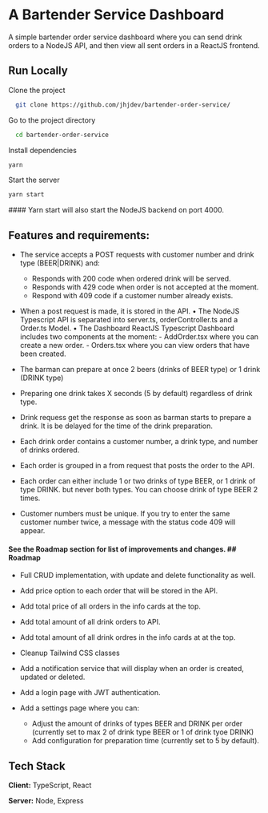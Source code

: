 # A Bartender Service Dashboard

A simple bartender order service dashboard where you can send drink orders to a NodeJS API, and then view all sent orders in a ReactJS frontend.

## Run Locally

Clone the project

```bash
  git clone https://github.com/jhjdev/bartender-order-service/
```

Go to the project directory

```bash
  cd bartender-order-service
```

Install dependencies

```bash
yarn
```

Start the server

```bash
yarn start
```

#### Yarn start will also start the NodeJS backend on port 4000.

## Features and requirements:

- The service accepts a POST requests with customer number and drink type (BEER|DRINK) and:
  - Responds with 200 code when ordered drink will be served.
  - Responds with 429 code when order is not accepted at the moment.
  - Respond with 409 code if a customer number already exists.
- When a post request is made, it is stored in the API.
  • The NodeJS Typescript API is separated into server.ts, orderController.ts and a Order.ts Model.
  • The Dashboard ReactJS Typescript Dashboard includes two components at the moment: - AddOrder.tsx where you can create a new order. - Orders.tsx where you can view orders that have been created.

- The barman can prepare at once 2 beers (drinks of BEER type) or 1 drink (DRINK type)
- Preparing one drink takes X seconds (5 by default) regardless of drink type.
- Drink requess get the response as soon as barman starts to prepare a drink. It is be delayed for the time of the drink preparation.
- Each drink order contains a customer number, a drink type, and number of drinks ordered.
- Each order is grouped in a from request that posts the order to the API.
- Each order can either include 1 or two drinks of type BEER, or 1 drink of type DRINK. but never both types. You can choose drink of type BEER 2 times.
- Customer numbers must be unique. If you try to enter the same customer number twice, a message with the status code 409 will appear.

#### See the Roadmap section for list of improvements and changes. ## Roadmap

- Full CRUD implementation, with update and delete functionality as well.

- Add price option to each order that will be stored in the API.

- Add total price of all orders in the info cards at the top.

- Add total amount of all drink orders to API.

- Add total amount of all drink ordres in the info cards at at the top.

- Cleanup Tailwind CSS classes

- Add a notification service that will display when an order is created, updated or deleted.

- Add a login page with JWT authentication.

- Add a settings page where you can:
  - Adjust the amount of drinks of types BEER and DRINK per order (currently set to max 2 of drink type BEER or 1 of drink tyoe DRINK)
  - Add configuration for preparation time (currently set to 5 by default).

## Tech Stack

**Client:** TypeScript, React

**Server:** Node, Express
